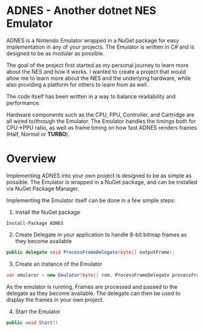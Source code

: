 # ADNES - Another dotnet NES Emulator

ADNES is a Nintendo Emulator wrapped in a NuGet package for easy implementation in any of your projects. The Emulator is written in C# and is designed to be as modular as possible.

The goal of the project first started as my personal journey to learn more about the NES and how it works. I wanted to create a project that would allow me to learn more about the NES and the underlying hardware, while also providing a platform for others to learn from as well.

The code itself has been written in a way to balance readability and performance. 

Hardware components such as the CPU, PPU, Controller, and Cartridge are all wired to/through the Emulator. The Emulator handles the timings both for CPU->PPU ratio, as well as frame timing on how fast ADNES renders frames (Half, Normal or **TURBO**).

# Overview

Implementing ADNES into your own project is designed to be as simple as possible. The Emulator is wrapped in a NuGet package, and can be installed via NuGet Package Manager.

Implementing the Emulator itself can be done in a few simple steps:

1. Install the NuGet package

```
Install-Package ADNES
```

2. Create Delegate in your application to handle 8-bit bitmap frames as they become available

```csharp
public delegate void ProcessFrameDelegate(byte[] outputFrame);
```

3. Create an instance of the Emulator

```csharp
var emularor = new Emulator(byte[] rom, ProcessFrameDelegate processFrameDelegate);
```

As the emulator is running, Frames are processed and passed to the delegate as they become available. The delegate can then be used to display the frames in your own project.

4. Start the Emulator

```csharp
public void Start()
```